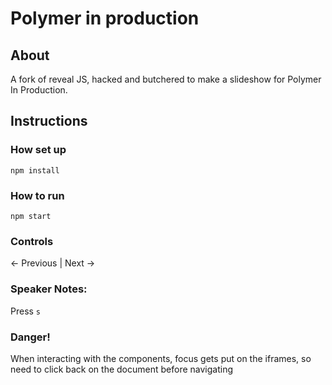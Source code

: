 # Polymer in production

## About

A fork of reveal JS, hacked and butchered to make a slideshow for Polymer In Production.

## Instructions

### How set up

`npm install`

### How to run

`npm start`

### Controls

<- Previous | Next ->

### Speaker Notes:

Press `s`

### Danger!

When interacting with the components, focus gets put on the iframes, so need to click back on the document before navigating


